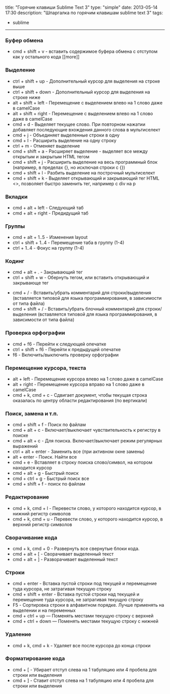 title: "Горячие клавиши Sublime Text 3"
type: "simple"
date: 2013-05-14 17:30
description: "Шпаргалка по горячим клавишам sublime text 3"
tags:
- sublime
---

### Буфер обмена

- cmd + shift + v - вставить содержимое буфера обмена с отступом как у остального кода
[[more]]

### Выделение

- ctrl + shift + up   - Дополнительный курсор для выделения на строке выше
- ctrl + shift + down - Дополнительный курсор для выделения на строке ниже
- alt + shift + left  - Перемещение с выделением влево на 1 слово даже в camelCase
- alt + shift + right  - Перемещение с выделением влево на 1 слово даже в camelCase
- cmd + d - Выделяет текущее слово. При повторном нажатии добавляет последующие вхождения данного слова в мультиселект
- cmd + j - Объединяет выделенные строки в одну
- cmd + l - Расширить выделение на одну строку
- ctrl + m - Отменяет выделение
- cmd + shift + a - Расширяет выделение - выделяет все между открытым и закрытым HTML тегом
- cmd + shift + j - Расширить выделение на весь программный блок (например, в пределах {}, но исключая строки с {})
- cmd + shift + l - Разбить выделение на построчный мультиселект
- cmd + shift + k - Выделяет открывающий и закрывающий тег HTML <>, позволяет быстро заменить тег, например с div на p

### Вкладки

- cmd + alt + left - Следующий таб
- cmd + alt + right - Предидущий таб

### Группы

- cmd + alt + 1..5 - Изменения layout
- ctrl + shift + 1..4 - Перемещение таба в группу (1-4)
- ctrl + 1..4 - Фокус на группу (1-4)

### Кодинг

- cmd + alt + . - Закрывающий тег
- ctrl + shift + w - Обернуть тегом, или вставить открывающий и закрывающе тег <p></p>
- cmd + / - Вставить/убрать комментарий для строки/выделения (вставляется типовой для языка программирования, в зависимости от типа файла)
- cmd + shift + / - Вставить/убрать блочный комментарий для строки/выделения (вставляется типовой для языка программирования, в зависимости от типа файла)

### Проверка орфографии

- cmd + f6 - Перейти к следующей опечатке
- ctrl + shift + f6 - Перейти к предыдущей опечатке
- f6 - Включить/выключить проверку орфографии

### Перемещение курсора, текста

- alt + left - Перемещение курсора влево на 1 слово даже в camelCase
- alt + right - Перемещение курсора вправо на 1 слово даже в camelCase
- cmd + k, cmd + c - Сдвигает документ, чтобы текущая строка оказалась по центру области редактирования (по вертикали)

### Поиск, замена и т.п.

- cmd + shift + f - Поиск по файлам
- cmd + alt + c - Включает/выключает чувствительность к регистру в поиске
- cmd + alt + c - Для поиска. Включает/выключает режим регулярных выражений
- ctrl + alt + enter - Заменить все (при активном окне замены)
- alt + enter - Поиск. Найти все
- cmd + e - Вставляет в строку поиска слово/символ, на котором находится курсор
- cmd + alt + g - Быстрый поиск
- cmd + ctrl + g - Быстрый поиск все
- cmd + shift + f - поиск по файлам

### Редактирование

- cmd + k, cmd + l - Перевести слово, у которого находится курсор, в нижний регистр символов
- cmd + k, cmd + u - Перевести слово, у которого находится курсор, в верхний регистр символов

### Сворачивание кода

- cmd + k, cmd + 0 - Развернуть все свернутые блоки кода.
- cmd + alt + [ - Сворачивает выделенный текст
- cmd + alt + ] - Разворачивает выделенный текст

### Строки

- cmd + enter - Вставка пустой строки под текущей и перемещение туда курсора, не затрагивая текущую строку
- cmd + shift + enter - Вставка пустой строки над текущей и перемещение туда курсора, не затрагивая текущую строку
- F5 - Сортировка строки в алфавитном порядке. Лучше применять на выделении и на переменных
- cmd + ctrl + up — Поменять местами текущую строку с верхней
- cmd + ctrl + down — Поменять местами текущую строку с нижней

### Удаление

- cmd + k, cmd + k - Удаляет все после курсора до конца строки

### Форматирование кода

- cmd + [ - Убирает отступ слева на 1 табуляцию или 4 пробела для строки или выделения
- cmd + ] - Ставит отступ слева на 1 табуляцию или 4 пробела для строки или выделения
